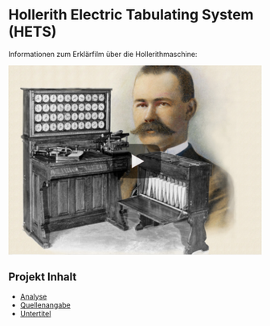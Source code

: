 # Hollerith Electric Tabulating System (HETS)

Informationen zum Erklärfilm über die Hollerithmaschine:

[![HETS](https://github.com/michael-holzheu/HETS/raw/main/Pictures/HETS-4-3.jpg)](https://youtu.be/17On5ItcrBA)

## Projekt Inhalt

- [Analyse](https://github.com/michael-holzheu/HETS/tree/main/Analysis/Analysis-de.md)
- [Quellenangabe](https://github.com/michael-holzheu/HETS/tree/main/Attribution/Attribution.txt)
- [Untertitel](https://github.com/michael-holzheu/HETS/tree/main/Subtitles)
